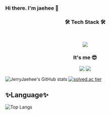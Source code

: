 ### Hi there. I'm jaehee 👋

<h3 align="center"><b>🛠 Tech Stack 🛠</b></h3>
</br>
<p align="center">
<img src="https://img.shields.io/badge/JAVA-007396?style=for-the-badge&logo=java&logoColor=white">
</p>
<h3 align="center"><b> It's me 😎</b></h3>
<p align="center">
<a href="https://velog.io/@jerrylee1455" target="_blank"><img src="https://img.shields.io/badge/Velog-20c997?style=for-the-badge&logo=Vimeo&logoColor=white"/></a>
 <img src="https://img.shields.io/badge/github-181717?style=for-the-badge&logo=github&logoColor=white">

<!--
**JerryJaehee/JerryJaehee** is a ✨ _special_ ✨ repository because its `README.md` (this file) appears on your GitHub profile.

Here are some ideas to get you started:

- 🔭 I’m currently working on ...
- 🌱 I’m currently learning ...
- 👯 I’m looking to collaborate on ...
- 🤔 I’m looking for help with ...
- 💬 Ask me about ...
- 📫 How to reach me: ...
- 😄 Pronouns: ...
- ⚡ Fun fact: ...
-->

![JerryJaehee's GitHub stats](https://github-readme-stats.vercel.app/api?username=JerryJaehee&show_icons=true&theme=flag-india)  [![solved.ac tier](http://mazassumnida.wtf/api/v2/generate_badge?boj=jerry_jh)](https://solved.ac/jerry_jh/)
## ✨Language✨
 ![Top Langs](https://github-readme-stats.vercel.app/api/top-langs/?username=JerryJaehee&layout=compact&theme=flag-india)

